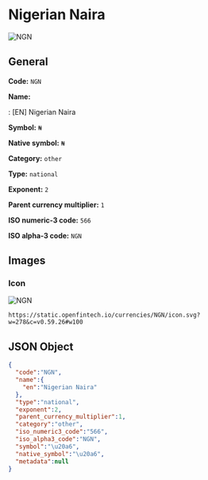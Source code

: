 
# Nigerian Naira 
![NGN](https://static.openfintech.io/currencies/NGN/icon.svg?w=278&c=v0.59.26#w100)  

## General 
 
**Code:** `NGN` 
 
**Name:** 
 
:	[EN] Nigerian Naira 
 
**Symbol:** `₦` 
 
**Native symbol:** `₦` 
 
**Category:** `other` 
 
**Type:** `national` 
 
**Exponent:** `2` 
 
**Parent currency multiplier:** `1` 
 
**ISO numeric-3 code:** `566` 
 
**ISO alpha-3 code:** `NGN` 
 

## Images 

### Icon 
 
![NGN](https://static.openfintech.io/currencies/NGN/icon.svg?w=278&c=v0.59.26#w100)  

```
https://static.openfintech.io/currencies/NGN/icon.svg?w=278&c=v0.59.26#w100
```  

## JSON Object 

```json
{
  "code":"NGN",
  "name":{
    "en":"Nigerian Naira"
  },
  "type":"national",
  "exponent":2,
  "parent_currency_multiplier":1,
  "category":"other",
  "iso_numeric3_code":"566",
  "iso_alpha3_code":"NGN",
  "symbol":"\u20a6",
  "native_symbol":"\u20a6",
  "metadata":null
}
```  
